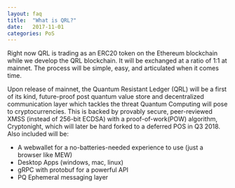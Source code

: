 ```yaml
---
layout: faq
title:  "What is QRL?"
date:   2017-11-01
categories: PoS
---
```

Right now QRL is trading as an ERC20 token on the Ethereum blockchain while we develop the QRL blockchain. It will be exchanged at a ratio of 1:1 at mainnet. The process will be simple, easy, and articulated when it comes time.

Upon release of mainnet, the Quantum Resistant Ledger (QRL) will be a first of its kind, future-proof post quantum value store and decentralized communication layer which tackles the threat Quantum Computing will pose to cryptocurrencies. This is backed by provably secure, peer-reviewed XMSS (instead of 256-bit ECDSA) with a proof-of-work(POW) algorithm, Cryptonight, which will later be hard forked to a deferred POS in Q3 2018. Also included will be:

- A webwallet for a no-batteries-needed experience to use (just a browser like MEW)
- Desktop Apps (windows, mac, linux)
- gRPC with protobuf for a powerful API
- PQ Ephemeral messaging layer
